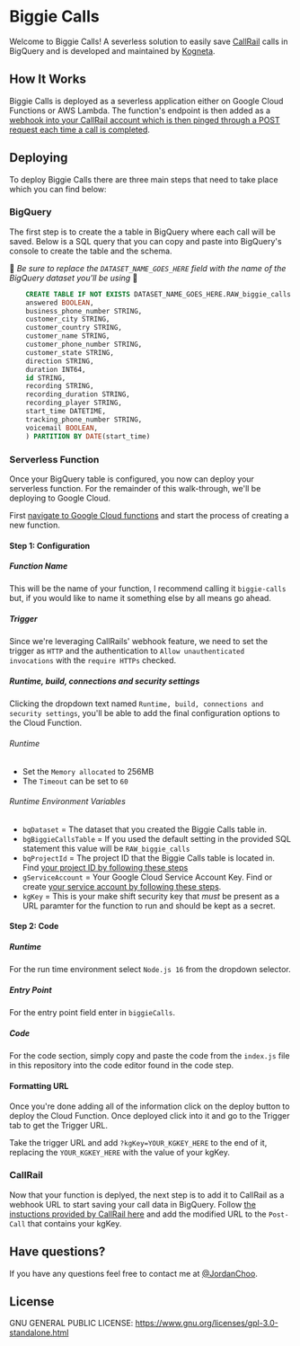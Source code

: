 # Biggie Calls
Welcome to Biggie Calls! A severless solution to easily save [CallRail](https://www.callrail.com/) calls in BigQuery and is developed and maintained by [Kogneta](https://kogneta.com/).

## How It Works
Biggie Calls is deployed as a severless application either on Google Cloud Functions or AWS Lambda. The function's endpoint is then added as a [webhook into your CallRail account which is then pinged through a POST request each time a call is completed](https://apidocs.callrail.com/#post-call-webhook). 

## Deploying

To deploy Biggie Calls there are three main steps that need to take place which you can find below:

### BigQuery

The first step is to create the a table in BigQuery where each call will be saved. Below is a SQL query that you can copy and paste into BigQuery's console to create the table and the schema. 

🚨 *Be sure to replace the `DATASET_NAME_GOES_HERE` field with the name of the BigQuery dataset you'll be using* 🚨

```sql
    CREATE TABLE IF NOT EXISTS DATASET_NAME_GOES_HERE.RAW_biggie_calls (
    answered BOOLEAN,
    business_phone_number STRING,
    customer_city STRING,
    customer_country STRING,
    customer_name STRING,
    customer_phone_number STRING,
    customer_state STRING,
    direction STRING,
    duration INT64,
    id STRING,
    recording STRING,
    recording_duration STRING,
    recording_player STRING,
    start_time DATETIME,
    tracking_phone_number STRING,
    voicemail BOOLEAN,
    ) PARTITION BY DATE(start_time)
```

### Serverless Function

Once your BigQuery table is configured, you now can deploy your serverless function. For the remainder of this walk-through, we'll be deploying to Google Cloud. 

First [navigate to Google Cloud functions](https://console.cloud.google.com/functions/list) and start the process of creating a new function.

#### Step 1: Configuration

##### Function Name
This will be the name of your function, I recommend calling it `biggie-calls` but, if you would like to name it something else by all means go ahead. 

##### Trigger
Since we're leveraging CallRails' webhook feature, we need to set the trigger as `HTTP` and the authentication to `Allow unauthenticated invocations` with the `require HTTPs` checked.

##### Runtime, build, connections and security settings

Clicking the dropdown text named `Runtime, build, connections and security settings`, you'll be able to add the final configuration options to the Cloud Function.

###### Runtime
- Set the `Memory allocated` to 256MB
- The `Timeout` can be set to `60`

###### Runtime Environment Variables

- `bqDataset` = The dataset that you created the Biggie Calls table in. 
- `bgBiggieCallsTable` = If you used the default setting in the provided SQL statement this value will be `RAW_biggie_calls`
- `bqProjectId` = The project ID that the Biggie Calls table is located in. Find [your project ID by following these steps](https://support.google.com/googleapi/answer/7014113?hl=en)
- `gServiceAccount` = Your Google Cloud Service Account Key. Find or create [your service account by following these steps](https://cloud.google.com/iam/docs/creating-managing-service-account-keys#getting_a_service_account_key).
- `kgKey` = This is your make shift security key that _must_ be present as a URL paramter for the function to run and should be kept as a secret. 

#### Step 2: Code

##### Runtime
For the run time environment select `Node.js 16` from the dropdown selector.

##### Entry Point
For the entry point field enter in `biggieCalls`. 

##### Code
For the code section, simply copy and paste the code from the `index.js` file in this repository into the code editor found in the code step.

#### Formatting URL
Once you're done adding all of the information click on the deploy button to deploy the Cloud Function. Once deployed click into it and go to the Trigger tab to get the Trigger URL. 

Take the trigger URL and add `?kgKey=YOUR_KGKEY_HERE` to the end of it, replacing the `YOUR_KGKEY_HERE` with the value of your kgKey.

### CallRail

Now that your function is deplyed, the next step is to add it to CallRail as a webhook URL to start saving your call data in BigQuery. Follow [the instuctions provided by CallRail here](https://support.callrail.com/hc/en-us/articles/201211133-Webhooks) and add the modified URL to the `Post-Call` that contains your kgKey. 

## Have questions?
If you have any questions feel free to contact me at [@JordanChoo](https://twitter.com/jordanchoo).

## License
GNU GENERAL PUBLIC LICENSE: https://www.gnu.org/licenses/gpl-3.0-standalone.html